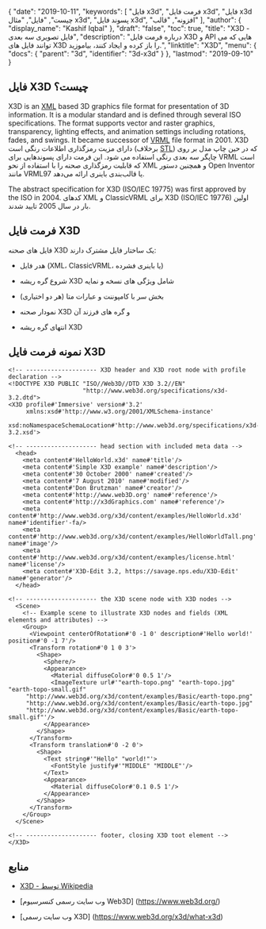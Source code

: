 {
  "date": "2019-10-11",
  "keywords": [
"فایل x3d",
"فرمت فایل x3d",
"فایل x3d چیست",
"فایل",
"مثال x3d",
"پسوند فایل x3d",
"افزونه",
"قالب"
],
  "author": {
    "display_name": "Kashif Iqbal"
},
  "draft": "false",
  "toc": true,
  "title": "X3D - فایل تصویری سه بعدی",
  "description": "درباره فرمت فایل X3D و API هایی که می توانند فایل های X3D را باز کرده و ایجاد کنند، بیاموزید.",
  "linktitle": "X3D",
  "menu": {
    "docs": {
      "parent": "3d",
      "identifier": "3d-x3d"
}
},
  "lastmod": "2019-09-10"
}

## فایل X3D چیست؟
X3D is an [XML](/web/xml/) based 3D graphics file format for presentation of 3D information. It is a modular standard and is defined through several ISO specifications. The format supports vector and raster graphics, transparency, lighting effects, and animation settings including rotations, fades, and swings. It became successor of [VRML](/3d/vrml/) file format in 2001. X3D دارای مزیت رمزگذاری اطلاعات رنگی است (برخلاف [STL](/cad/stl/)) که در حین چاپ مدل بر روی چاپگر سه بعدی رنگی استفاده می شود. این فرمت دارای پسوندهایی برای VRML است که قابلیت رمزگذاری صحنه را با استفاده از نحو XML و همچنین دستور Open Inventor مانند VRML97 یا قالب‌بندی باینری ارائه می‌دهد.

The abstract specification for X3D (ISO/IEC 19775) was first approved by the ISO in 2004. کدهای XML و ClassicVRML برای X3D (ISO/IEC 19776) اولین بار در سال 2005 تایید شدند.

## فرمت فایل X3D

فایل های صحنه X3D یک ساختار فایل مشترک دارند:

* هدر فایل (XML، ClassicVRML، یا باینری فشرده)

* شروع گره ریشه X3D شامل ویژگی های نسخه و نمایه

* بخش سر با کامپوننت و عبارات متا (هر دو اختیاری)

* نمودار صحنه X3D و گره های فرزند آن

* انتهای گره ریشه X3D


## نمونه فرمت فایل X3D

```
<!-- -------------------- X3D header and X3D root node with profile declaration -->
<!DOCTYPE X3D PUBLIC "ISO//Web3D//DTD X3D 3.2//EN"
                     "http://www.web3d.org/specifications/x3d-3.2.dtd">
<X3D profile#'Immersive' version#'3.2'
     xmlns:xsd#'http://www.w3.org/2001/XMLSchema-instance'
     xsd:noNamespaceSchemaLocation#'http://www.web3d.org/specifications/x3d-3.2.xsd'>

<!-- -------------------- head section with included meta data -->
  <head>
    <meta content#'HelloWorld.x3d' name#'title'/>
    <meta content#'Simple X3D example' name#'description'/>
    <meta content#'30 October 2000' name#'created'/>
    <meta content#'7 August 2010' name#'modified'/>
    <meta content#'Don Brutzman' name#'creator'/>
    <meta content#'http://www.web3D.org' name#'reference'/>
    <meta content#'http://x3dGraphics.com' name#'reference'/>
    <meta content#'http://www.web3d.org/x3d/content/examples/HelloWorld.x3d' name#'identifier'-fa/>
    <meta content#'http://www.web3d.org/x3d/content/examples/HelloWorldTall.png' name#'image'/>
    <meta content#'http://www.web3d.org/x3d/content/examples/license.html' name#'license'/>
    <meta content#'X3D-Edit 3.2, https://savage.nps.edu/X3D-Edit' name#'generator'/>
  </head>

<!-- -------------------- the X3D scene node with X3D nodes -->
  <Scene>
    <!-- Example scene to illustrate X3D nodes and fields (XML elements and attributes) -->
    <Group>
      <Viewpoint centerOfRotation#'0 -1 0' description#'Hello world!' position#'0 -1 7'/>
      <Transform rotation#'0 1 0 3'>
        <Shape>
          <Sphere/>
          <Appearance>
            <Material diffuseColor#'0 0.5 1'/>
            <ImageTexture url#'"earth-topo.png" "earth-topo.jpg" "earth-topo-small.gif"
     "http://www.web3d.org/x3d/content/examples/Basic/earth-topo.png"
     "http://www.web3d.org/x3d/content/examples/Basic/earth-topo.jpg"
     "http://www.web3d.org/x3d/content/examples/Basic/earth-topo-small.gif"'/>
          </Appearance>
        </Shape>
      </Transform>
      <Transform translation#'0 -2 0'>
        <Shape>
          <Text string#'"Hello" "world!"'>
            <FontStyle justify#'"MIDDLE" "MIDDLE"'/>
          </Text>
          <Appearance>
            <Material diffuseColor#'0.1 0.5 1'/>
          </Appearance>
        </Shape>
      </Transform>
    </Group>
  </Scene>

<!-- -------------------- footer, closing X3D toot element -->
</X3D>
```

## منابع ##

* [X3D - توسط Wikipedia](https://en.wikipedia.org/wiki/X3D)

* [وب سایت رسمی کنسرسیوم Web3D] (https://www.web3d.org/)

* [وب سایت رسمی X3D] (https://www.web3d.org/x3d/what-x3d)


